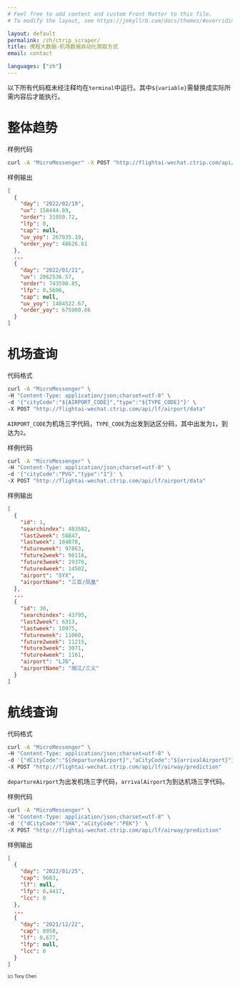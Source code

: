 ```yaml
---
# Feel free to add content and custom Front Matter to this file.
# To modify the layout, see https://jekyllrb.com/docs/themes/#overriding-theme-defaults

layout: default
permalink: /zh/ctrip_scraper/
title: 携程大数据-机场数据自动化爬取方式
email: contact

languages: ["zh"]
---
```


以下所有代码框未经注释均在`terminal`中运行。其中`${variable}`需替换成实际所需内容后才能执行。

# 整体趋势

样例代码

```bash
curl -A "MicroMessenger" -X POST "http://flightai-wechat.ctrip.com/api/lf/dom/trend"  
```

样例输出

```json
[
  {
    "day": "2022/02/19",
    "uv": 158444.89,
    "order": 31050.72,
    "lfp": 0,
    "cap": null,
    "uv_yoy": 267835.19,
    "order_yoy": 48626.61
  },
  ...
  {
    "day": "2022/01/21",
    "uv": 2062536.57,
    "order": 743590.85,
    "lfp": 0.5696,
    "cap": null,
    "uv_yoy": 1404522.67,
    "order_yoy": 675900.86
  }
]
```

# 机场查询

代码格式

```bash
curl -A "MicroMessenger" \
-H "Content-Type: application/json;charset=utf-8" \
-d '{"cityCode":"${AIRPORT_CODE}","type":"${TYPE_CODE}"}' \        
-X POST "http://flightai-wechat.ctrip.com/api/lf/airport/data"    
```

`AIRPORT_CODE`为机场三字代码，`TYPE_CODE`为出发到达区分码，其中出发为`1`，到达为`2`。

样例代码

```bash
curl -A "MicroMessenger" \
-H "Content-Type: application/json;charset=utf-8" \
-d '{"cityCode":"PVG","type":"1"}' \        
-X POST "http://flightai-wechat.ctrip.com/api/lf/airport/data"    
```

样例输出

```json
[
  {
    "id": 1,
    "searchindex": 403582,
    "last2week": 58847,
    "lastweek": 104878,
    "futureweek": 97863,
    "future2week": 98116,
    "future3week": 29376,
    "future4week": 14502,
    "airport": "SYX",
    "airportName": "三亚/凤凰"
  },
  ...
  {
    "id": 30,
    "searchindex": 43795,
    "last2week": 6313,
    "lastweek": 10975,
    "futureweek": 11060,
    "future2week": 11215,
    "future3week": 3071,
    "future4week": 1161,
    "airport": "LJG",
    "airportName": "丽江/三义"
  }
]
```

# 航线查询

代码格式

```bash
curl -A "MicroMessenger" \
-H "Content-Type: application/json;charset=utf-8" \
-d '{"dCityCode":"${departureAirport}","aCityCode":"${arrivalAirport}"}' \
-X POST "http://flightai-wechat.ctrip.com/api/lf/airway/prediction" 
```

`departureAirport`为出发机场三字代码，`arrivalAirport`为到达机场三字代码。

样例代码

```bash
curl -A "MicroMessenger" \
-H "Content-Type: application/json;charset=utf-8" \
-d '{"dCityCode":"SHA","aCityCode":"PEK"}' \
-X POST "http://flightai-wechat.ctrip.com/api/lf/airway/prediction"  
```

样例输出

```json
[
  {
    "day": "2022/01/25",
    "cap": 9683,
    "lf": null,
    "lfp": 0.4417,
    "lcc": 0
  },
  ...
  {
    "day": "2021/12/22",
    "cap": 8958,
    "lf": 0.677,
    "lfp": null,
    "lcc": 0
  }
]
```

<sub>
    <sup>
        (c) Tony Chen
    </sup>
</sub>

